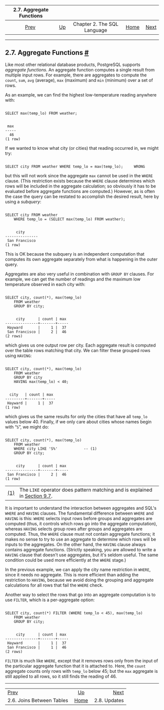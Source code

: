 <!--?xml version="1.0" encoding="UTF-8" standalone="no"?-->

|                 2.7. Aggregate Functions                |                                                       |                             |                                                       |                                              |
| :-----------------------------------------------------: | :---------------------------------------------------- | :-------------------------: | ----------------------------------------------------: | -------------------------------------------: |
| [Prev](tutorial-join.html "2.6. Joins Between Tables")  | [Up](tutorial-sql.html "Chapter 2. The SQL Language") | Chapter 2. The SQL Language | [Home](index.html "PostgreSQL 17devel Documentation") |  [Next](tutorial-update.html "2.8. Updates") |

***

## 2.7. Aggregate Functions [#](#TUTORIAL-AGG)

[]()

Like most other relational database products, PostgreSQL supports *aggregate functions*. An aggregate function computes a single result from multiple input rows. For example, there are aggregates to compute the `count`, `sum`, `avg` (average), `max` (maximum) and `min` (minimum) over a set of rows.

As an example, we can find the highest low-temperature reading anywhere with:

```

SELECT max(temp_lo) FROM weather;
```

```

 max
-----
  46
(1 row)
```

[]()If we wanted to know what city (or cities) that reading occurred in, we might try:

```

SELECT city FROM weather WHERE temp_lo = max(temp_lo);     WRONG
```

but this will not work since the aggregate `max` cannot be used in the `WHERE` clause. (This restriction exists because the `WHERE` clause determines which rows will be included in the aggregate calculation; so obviously it has to be evaluated before aggregate functions are computed.) However, as is often the case the query can be restated to accomplish the desired result, here by using a *subquery*:

```

SELECT city FROM weather
    WHERE temp_lo = (SELECT max(temp_lo) FROM weather);
```

```

     city
---------------
 San Francisco
(1 row)
```

This is OK because the subquery is an independent computation that computes its own aggregate separately from what is happening in the outer query.

[]()[]()Aggregates are also very useful in combination with `GROUP BY` clauses. For example, we can get the number of readings and the maximum low temperature observed in each city with:

```

SELECT city, count(*), max(temp_lo)
    FROM weather
    GROUP BY city;
```

```

     city      | count | max
---------------+-------+-----
 Hayward       |     1 |  37
 San Francisco |     2 |  46
(2 rows)
```

which gives us one output row per city. Each aggregate result is computed over the table rows matching that city. We can filter these grouped rows using `HAVING`:

```

SELECT city, count(*), max(temp_lo)
    FROM weather
    GROUP BY city
    HAVING max(temp_lo) < 40;
```

```

  city   | count | max
---------+-------+-----
 Hayward |     1 |  37
(1 row)
```

which gives us the same results for only the cities that have all `temp_lo` values below 40. Finally, if we only care about cities whose names begin with “`S`”, we might do:

```

SELECT city, count(*), max(temp_lo)
    FROM weather
    WHERE city LIKE 'S%'            -- (1)
    GROUP BY city;
```

```

     city      | count | max
---------------+-------+-----
 San Francisco |     2 |  46
(1 row)
```

|                              |                                                                                                                               |
| :--------------------------- | :---------------------------------------------------------------------------------------------------------------------------- |
| [(1)](#co.tutorial-agg-like) | The `LIKE` operator does pattern matching and is explained in [Section 9.7](functions-matching.html "9.7. Pattern Matching"). |

It is important to understand the interaction between aggregates and SQL's `WHERE` and `HAVING` clauses. The fundamental difference between `WHERE` and `HAVING` is this: `WHERE` selects input rows before groups and aggregates are computed (thus, it controls which rows go into the aggregate computation), whereas `HAVING` selects group rows after groups and aggregates are computed. Thus, the `WHERE` clause must not contain aggregate functions; it makes no sense to try to use an aggregate to determine which rows will be inputs to the aggregates. On the other hand, the `HAVING` clause always contains aggregate functions. (Strictly speaking, you are allowed to write a `HAVING` clause that doesn't use aggregates, but it's seldom useful. The same condition could be used more efficiently at the `WHERE` stage.)

In the previous example, we can apply the city name restriction in `WHERE`, since it needs no aggregate. This is more efficient than adding the restriction to `HAVING`, because we avoid doing the grouping and aggregate calculations for all rows that fail the `WHERE` check.

Another way to select the rows that go into an aggregate computation is to use `FILTER`, which is a per-aggregate option:

```

SELECT city, count(*) FILTER (WHERE temp_lo < 45), max(temp_lo)
    FROM weather
    GROUP BY city;
```

```

     city      | count | max
---------------+-------+-----
 Hayward       |     1 |  37
 San Francisco |     1 |  46
(2 rows)
```

`FILTER` is much like `WHERE`, except that it removes rows only from the input of the particular aggregate function that it is attached to. Here, the `count` aggregate counts only rows with `temp_lo` below 45; but the `max` aggregate is still applied to all rows, so it still finds the reading of 46.

***

|                                                         |                                                       |                                              |
| :------------------------------------------------------ | :---------------------------------------------------: | -------------------------------------------: |
| [Prev](tutorial-join.html "2.6. Joins Between Tables")  | [Up](tutorial-sql.html "Chapter 2. The SQL Language") |  [Next](tutorial-update.html "2.8. Updates") |
| 2.6. Joins Between Tables                               | [Home](index.html "PostgreSQL 17devel Documentation") |                                 2.8. Updates |
